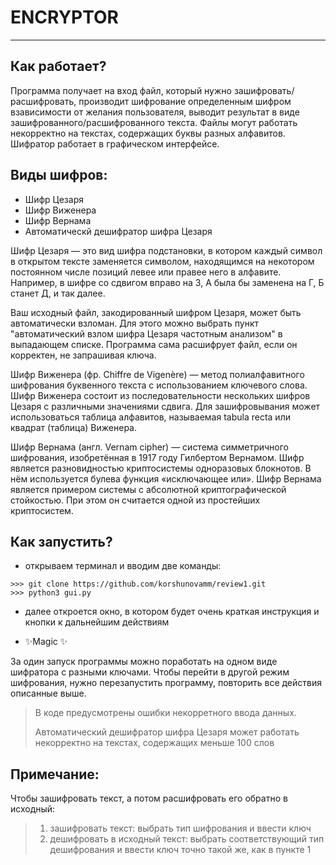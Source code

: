 # ENCRYPTOR
____________________________________________________________________________

## Как работает?
Программа получает на вход файл, который нужно зашифровать/расшифровать,
производит шифрование определенным шифром взависимости от желания пользователя, выводит результат в виде зашифрованного/расшифрованного текста.
Файлы могут работать некорректно на текстах, содержащих буквы разных алфавитов.
Шифратор работает в графическом интерфейсе.


## Виды шифров:

- Шифр Цезаря
- Шифр Виженера
- Шифр Вернама
- Автоматическй дешифратор шифра Цезаря

Шифр Цезаря — это вид шифра подстановки, в котором каждый символ в открытом тексте заменяется символом, 
находящимся на некотором постоянном числе позиций левее или правее него в алфавите.
Например, в шифре со сдвигом вправо на 3, А была бы заменена на Г, Б станет Д, и так далее.

Ваш исходный файл, закодированный шифром Цезаря, может быть автоматически взломан. Для этого можно выбрать
пункт "автоматический взлом шифра Цезаря частотным анализом" в выпадающем списке. Программа сама расшифрует файл,
если он корректен, не запрашивая ключа.

Шифр Виженера (фр. Chiffre de Vigenère) — метод полиалфавитного шифрования буквенного текста с использованием ключевого 
слова. Шифр Виженера состоит из последовательности нескольких шифров Цезаря с различными значениями сдвига. Для 
зашифровывания может использоваться таблица алфавитов, называемая tabula recta или квадрат (таблица) Виженера.

Шифр Вернама (англ. Vernam cipher) — система симметричного шифрования, изобретённая в 1917 году Гилбертом Вернамом.
Шифр является разновидностью криптосистемы одноразовых блокнотов. В нём используется булева функция «исключающее или». 
Шифр Вернама является примером системы с абсолютной криптографической стойкостью. 
При этом он считается одной из простейших криптосистем.

## Как запустить?

- открываем терминал и вводим две команды:
``` 
>>> git clone https://github.com/korshunovamm/review1.git
>>> python3 gui.py
```
- далее откроется окно, в котором будет очень краткая инструкция и кнопки к дальнейшим действиям
  
- ✨Magic ✨

За один запуск программы можно поработать на одном виде шифратора с
разными ключами. Чтобы перейти в другой режим шифрования, нужно 
перезапустить программу, повторить все действия описанные выше.



>В коде предусмотрены ошибки некорретного ввода данных.
> 
>Автоматический дешифратор шифра Цезаря может работать некорректно на текстах, содержащих меньше 100 слов


## Примечание:

Чтобы зашифровать текст, а потом расшифровать его обратно в исходный:
>1) зашифровать текст:
> выбрать тип шифрования и ввести ключ
>2) дешифровать в исходный текст:
> выбрать соответствующий тип дешифрования и ввести ключ точно такой же,  как в пункте 1

